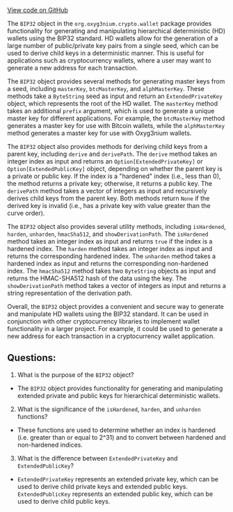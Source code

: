 [View code on GitHub](https://github.com/alephium/alephium/crypto/src/main/scala/org/alephium/crypto/wallet/BIP32.scala)

The `BIP32` object in the `org.oxyg3nium.crypto.wallet` package provides functionality for generating and manipulating hierarchical deterministic (HD) wallets using the BIP32 standard. HD wallets allow for the generation of a large number of public/private key pairs from a single seed, which can be used to derive child keys in a deterministic manner. This is useful for applications such as cryptocurrency wallets, where a user may want to generate a new address for each transaction.

The `BIP32` object provides several methods for generating master keys from a seed, including `masterKey`, `btcMasterKey`, and `alphMasterKey`. These methods take a `ByteString` seed as input and return an `ExtendedPrivateKey` object, which represents the root of the HD wallet. The `masterKey` method takes an additional `prefix` argument, which is used to generate a unique master key for different applications. For example, the `btcMasterKey` method generates a master key for use with Bitcoin wallets, while the `alphMasterKey` method generates a master key for use with Oxyg3nium wallets.

The `BIP32` object also provides methods for deriving child keys from a parent key, including `derive` and `derivePath`. The `derive` method takes an integer index as input and returns an `Option[ExtendedPrivateKey]` or `Option[ExtendedPublicKey]` object, depending on whether the parent key is a private or public key. If the index is a "hardened" index (i.e., less than 0), the method returns a private key; otherwise, it returns a public key. The `derivePath` method takes a vector of integers as input and recursively derives child keys from the parent key. Both methods return `None` if the derived key is invalid (i.e., has a private key with value greater than the curve order).

The `BIP32` object also provides several utility methods, including `isHardened`, `harden`, `unharden`, `hmacSha512`, and `showDerivationPath`. The `isHardened` method takes an integer index as input and returns `true` if the index is a hardened index. The `harden` method takes an integer index as input and returns the corresponding hardened index. The `unharden` method takes a hardened index as input and returns the corresponding non-hardened index. The `hmacSha512` method takes two `ByteString` objects as input and returns the HMAC-SHA512 hash of the data using the key. The `showDerivationPath` method takes a vector of integers as input and returns a string representation of the derivation path.

Overall, the `BIP32` object provides a convenient and secure way to generate and manipulate HD wallets using the BIP32 standard. It can be used in conjunction with other cryptocurrency libraries to implement wallet functionality in a larger project. For example, it could be used to generate a new address for each transaction in a cryptocurrency wallet application.
## Questions: 
 1. What is the purpose of the `BIP32` object?
- The `BIP32` object provides functionality for generating and manipulating extended private and public keys for hierarchical deterministic wallets.

2. What is the significance of the `isHardened`, `harden`, and `unharden` functions?
- These functions are used to determine whether an index is hardened (i.e. greater than or equal to 2^31) and to convert between hardened and non-hardened indices.

3. What is the difference between `ExtendedPrivateKey` and `ExtendedPublicKey`?
- `ExtendedPrivateKey` represents an extended private key, which can be used to derive child private keys and extended public keys. `ExtendedPublicKey` represents an extended public key, which can be used to derive child public keys.
